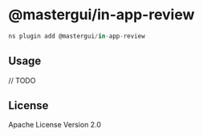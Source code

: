 # @mastergui/in-app-review

```javascript
ns plugin add @mastergui/in-app-review
```

## Usage

// TODO

## License

Apache License Version 2.0
